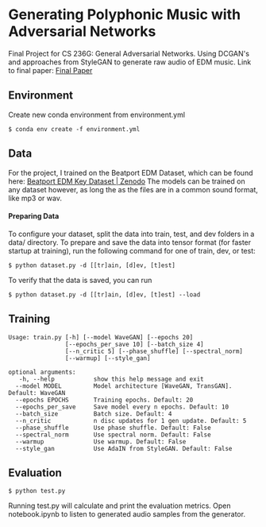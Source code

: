 # Generating Polyphonic Music with Adversarial Networks
Final Project for CS 236G: General Adversarial Networks. Using DCGAN's and approaches from StyleGAN to generate raw audio of EDM music. Link to final paper: [Final Paper](https://github.com/rmalde/music-gen-236/blob/main/236%20Final%20Paper.pdf)

## Environment

Create new conda environment from environment.yml
```
$ conda env create -f environment.yml
```

## Data
For the project, I trained on the Beatport EDM Dataset, which can be found here: [Beatport EDM Key Dataset | Zenodo](https://zenodo.org/record/1101082#.Yg7VIojMJEZ)
The models can be trained on any dataset however, as long the as the files are in a common sound format, like mp3 or wav. 
#### Preparing Data
To configure your dataset, split the data into train, test, and dev folders in a data/ directory.
To prepare and save the data into tensor format (for faster startup at training), run the following command for one of train, dev, or test:
```
$ python dataset.py -d [[tr]ain, [d]ev, [t]est]
```
To verify that the data is saved, you can run
```
$ python dataset.py -d [[tr]ain, [d]ev, [t]est] --load
```

## Training
```
Usage: train.py [-h] [--model WaveGAN] [--epochs 20]
                [--epochs_per_save 10] [--batch_size 4]
                [--n_critic 5] [--phase_shuffle] [--spectral_norm]
                [--warmup] [--style_gan]

optional arguments:
   -h, --help           show this help message and exit
  --model MODEL         Model architecture [WaveGAN, TransGAN]. Default: WaveGAN
  --epochs EPOCHS       Training epochs. Default: 20
  --epochs_per_save     Save model every n epochs. Default: 10
  --batch_size          Batch size. Default: 4
  --n_critic            n disc updates for 1 gen update. Default: 5
  --phase_shuffle       Use phase shuffle. Default: False
  --spectral_norm       Use spectral norm. Default: False
  --warmup              Use warmup. Default: False
  --style_gan           Use AdaIN from StyleGAN. Default: False
```


## Evaluation
```
$ python test.py
```
Running test.py will calculate and print the evaluation metrics. Open notebook.ipynb to listen to generated audio samples from the generator. 
